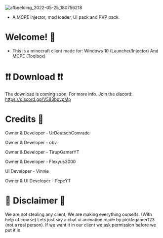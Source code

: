 ![afbeelding_2022-05-25_180756218](https://user-images.githubusercontent.com/104650421/170307760-258ccc20-5504-4f21-b3cb-d0d482ce3299.png)


- A MCPE injector, mod loader, UI pack and PVP pack.


# Welcome! 👋

- This is a minecraft client made for: Windows 10 (Launcher/Injector) And MCPE (Toolbox) 

# ❗❗ Download ❗❗

The download is coming soon, For more info. Join the discord:
https://discord.gg/V583bpvpMp


# Credits 📔

Owner & Developer - UrDeutschComrade

Owner & Developer - obv

Owner & Developer - TirupGamerYT

Owner & Developer - Flexyus3000

UI Developer - Vinnie

Owner & UI Developer - PepeYT


# 📝 Disclaimer 📝

We are not stealing any client, We are making everything ourselfs. (With help of course)
Lets just say a chat ui animation made by picklegamer123 (not a real person). If we want it in our client we ask permission before we put it in.

                                   
